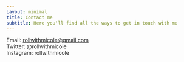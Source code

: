 ```yaml
---
Layout: minimal
title: Contact me
subtitle: Here you'll find all the ways to get in touch with me
---
```

Email: rollwithmicole@gmail.com  
Twitter: @rollwithmicole  
Instagram: rollwithmicole
